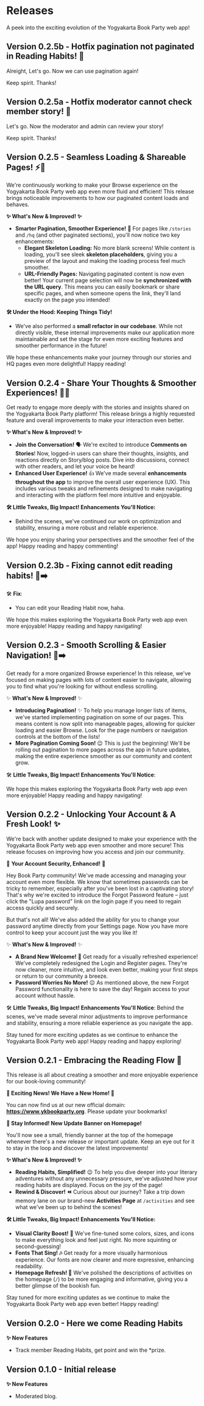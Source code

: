 # Releases

A peek into the exciting evolution of the Yogyakarta Book Party web app!

## Version 0.2.5b - Hotfix pagination not paginated in Reading Habits! 🍋

Alreight, Let's go. Now we can use pagination again!

Keep spirit. Thanks!

## Version 0.2.5a - Hotfix moderator cannot check member story! 🍋

Let's go. Now the moderator and admin can review your story!

Keep spirit. Thanks!

## Version 0.2.5 - Seamless Loading & Shareable Pages! ⚡️🔗

We're continuously working to make your Browse experience on the Yogyakarta Book Party web app even more fluid and efficient! This release brings noticeable improvements to how our paginated content loads and behaves.

**✨ What's New & Improved! ✨**

- **Smarter Pagination, Smoother Experience!** 🚀 For pages like `/stories` and `/hq` (and other paginated sections), you'll now notice two key enhancements:
  - **Elegant Skeleton Loading:** No more blank screens! While content is loading, you'll see sleek **skeleton placeholders**, giving you a preview of the layout and making the loading process feel much smoother.
  - **URL-Friendly Pages:** Navigating paginated content is now even better! Your current page selection will now be **synchronized with the URL query**. This means you can easily bookmark or share specific pages, and when someone opens the link, they'll land exactly on the page you intended!

**🛠️ Under the Hood: Keeping Things Tidy!**

- We've also performed a **small refactor in our codebase**. While not directly visible, these internal improvements make our application more maintainable and set the stage for even more exciting features and smoother performance in the future!

We hope these enhancements make your journey through our stories and HQ pages even more delightful! Happy reading!

## Version 0.2.4 - Share Your Thoughts & Smoother Experiences! 💬✨

Get ready to engage more deeply with the stories and insights shared on the Yogyakarta Book Party platform! This release brings a highly requested feature and overall improvements to make your interaction even better.

**✨ What's New & Improved! ✨**

- **Join the Conversation!** 🗣️ We're excited to introduce **Comments on Stories**! Now, logged-in users can share their thoughts, insights, and reactions directly on Story/blog posts. Dive into discussions, connect with other readers, and let your voice be heard!
- **Enhanced User Experience!** 👍 We've made several **enhancements throughout the app** to improve the overall user experience (UX). This includes various tweaks and refinements designed to make navigating and interacting with the platform feel more intuitive and enjoyable.

**🛠️ Little Tweaks, Big Impact! Enhancements You'll Notice:**

- Behind the scenes, we've continued our work on optimization and stability, ensuring a more robust and reliable experience.

We hope you enjoy sharing your perspectives and the smoother feel of the app! Happy reading and happy commenting!

## Version 0.2.3b - Fixing cannot edit reading habits! 📄➡️

🛠️ **Fix**:

- You can edit your Reading Habit now, haha.

We hope this makes exploring the Yogyakarta Book Party web app even more enjoyable! Happy reading and happy navigating!

## Version 0.2.3 - Smooth Scrolling & Easier Navigation! 📄➡️

Get ready for a more organized Browse experience! In this release, we've focused on making pages with lots of content easier to navigate, allowing you to find what you're looking for without endless scrolling.

✨ **What's New & Improved!** ✨

- **Introducing Pagination!** ✨ To help you manage longer lists of items, we've started implementing pagination on some of our pages. This means content is now split into manageable pages, allowing for quicker loading and easier Browse. Look for the page numbers or navigation controls at the bottom of the lists!
- **More Pagination Coming Soon!** 😉 This is just the beginning! We'll be rolling out pagination to more pages across the app in future updates, making the entire experience smoother as our community and content grow.

🛠️ **Little Tweaks, Big Impact! Enhancements You'll Notice**:

We hope this makes exploring the Yogyakarta Book Party web app even more enjoyable! Happy reading and happy navigating!

## Version 0.2.2 - Unlocking Your Account & A Fresh Look! ✨

We're back with another update designed to make your experience with the Yogyakarta Book Party web app even smoother and more secure! This release focuses on improving how you access and join our community.

🔐 **Your Account Security, Enhanced!** 🔐

Hey Book Party community! We've made accessing and managing your account even more flexible. We know that sometimes passwords can be tricky to remember, especially after you've been lost in a captivating story! That's why we're excited to introduce the Forgot Password feature – just click the "Lupa password" link on the login page if you need to regain access quickly and securely.

But that's not all! We've also added the ability for you to change your password anytime directly from your Settings page. Now you have more control to keep your account just the way you like it!

✨ **What's New & Improved!** ✨

- **A Brand New Welcome!** 👋 Get ready for a visually refreshed experience! We've completely redesigned the Login and Register pages. They're now cleaner, more intuitive, and look even better, making your first steps or return to our community a breeze.
- **Password Worries No More!** 😉 As mentioned above, the new Forgot Password functionality is here to save the day! Regain access to your account without hassle.

🛠️ **Little Tweaks, Big Impact! Enhancements You'll Notice**:
Behind the scenes, we've made several minor adjustments to improve performance and stability, ensuring a more reliable experience as you navigate the app.

Stay tuned for more exciting updates as we continue to enhance the Yogyakarta Book Party web app! Happy reading and happy exploring!

## Version 0.2.1 - Embracing the Reading Flow 📖

This release is all about creating a smoother and more enjoyable experience for our book-loving community!

**🎉 Exciting News! We Have a New Home! 🎉**

You can now find us at our new official domain: **https://www.ykbookparty.org**. Please update your bookmarks!

**📣 Stay Informed! New Update Banner on Homepage!**

You'll now see a small, friendly banner at the top of the homepage whenever there's a new release or important update. Keep an eye out for it to stay in the loop and discover the latest improvements!

**✨ What's New & Improved! ✨**

- **Reading Habits, Simplified!** 😉 To help you dive deeper into your literary adventures without any unnecessary pressure, we've adjusted how your reading habits are displayed. Focus on the joy of the page!
- **Rewind & Discover! ⏪** Curious about our journey? Take a trip down memory lane on our brand-new **Activities Page** at `/activities` and see what we've been up to behind the scenes!

**🛠️ Little Tweaks, Big Impact! Enhancements You'll Notice:**

- **Visual Clarity Boost!** 👋 We've fine-tuned some colors, sizes, and icons to make everything look and feel just right. No more squinting or second-guessing!
- **Fonts That Sing! 🎶** Get ready for a more visually harmonious experience. Our fonts are now clearer and more expressive, enhancing readability.
- **Homepage Refresh! 🏡** We've polished the descriptions of activities on the homepage (`/`) to be more engaging and informative, giving you a better glimpse of the bookish fun.

Stay tuned for more exciting updates as we continue to make the Yogyakarta Book Party web app even better! Happy reading!

## Version 0.2.0 - Here we come Reading Habits

**✨ New Features**

- Track member Reading Habits, get point and win the \*prize.

## Version 0.1.0 - Initial release

**✨ New Features**

- Moderated blog.
